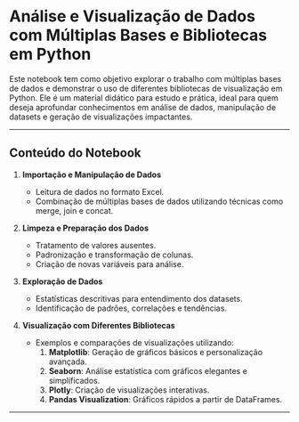 # Análise e Visualização de Dados com Múltiplas Bases e Bibliotecas em Python

Este notebook tem como objetivo explorar o trabalho com múltiplas bases de dados e demonstrar o uso de diferentes bibliotecas de visualização em Python. Ele é um material didático para estudo e prática, ideal para quem deseja aprofundar conhecimentos em análise de dados, manipulação de datasets e geração de visualizações impactantes.

---

## **Conteúdo do Notebook**

1. **Importação e Manipulação de Dados**
   - Leitura de dados no formato Excel.
   - Combinação de múltiplas bases de dados utilizando técnicas como merge, join e concat.

2. **Limpeza e Preparação dos Dados**
   - Tratamento de valores ausentes.
   - Padronização e transformação de colunas.
   - Criação de novas variáveis para análise.

3. **Exploração de Dados**
   - Estatísticas descritivas para entendimento dos datasets.
   - Identificação de padrões, correlações e tendências.

4. **Visualização com Diferentes Bibliotecas**
   - Exemplos e comparações de visualizações utilizando:
     1. **Matplotlib**: Geração de gráficos básicos e personalização avançada.
     2. **Seaborn**: Análise estatística com gráficos elegantes e simplificados.
     3. **Plotly**: Criação de visualizações interativas.
     4. **Pandas Visualization**: Gráficos rápidos a partir de DataFrames.

---
